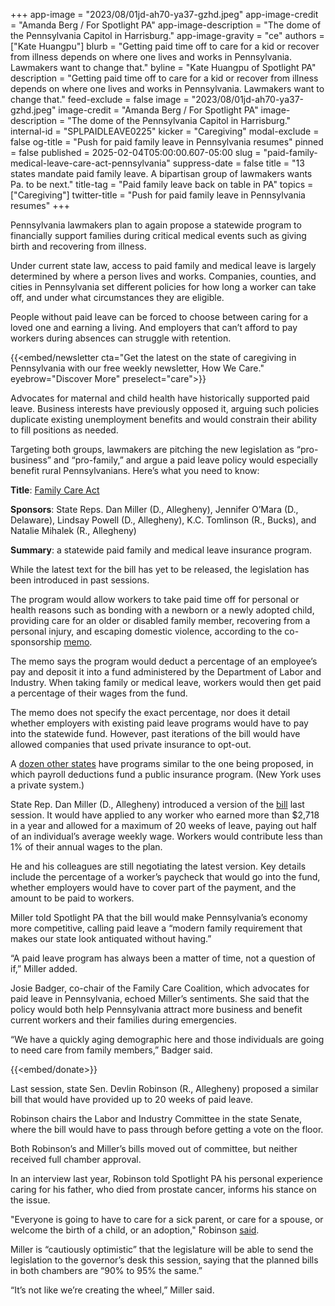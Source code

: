 +++
app-image = "2023/08/01jd-ah70-ya37-gzhd.jpeg"
app-image-credit = "Amanda Berg / For Spotlight PA"
app-image-description = "The dome of the Pennsylvania Capitol in Harrisburg."
app-image-gravity = "ce"
authors = ["Kate Huangpu"]
blurb = "Getting paid time off to care for a kid or recover from illness depends on where one lives and works in Pennsylvania. Lawmakers want to change that."
byline = "Kate Huangpu of Spotlight PA"
description = "Getting paid time off to care for a kid or recover from illness depends on where one lives and works in Pennsylvania. Lawmakers want to change that."
feed-exclude = false
image = "2023/08/01jd-ah70-ya37-gzhd.jpeg"
image-credit = "Amanda Berg / For Spotlight PA"
image-description = "The dome of the Pennsylvania Capitol in Harrisburg."
internal-id = "SPLPAIDLEAVE0225"
kicker = "Caregiving"
modal-exclude = false
og-title = "Push for paid family leave in Pennsylvania resumes"
pinned = false
published = 2025-02-04T05:00:00.607-05:00
slug = "paid-family-medical-leave-care-act-pennsylvania"
suppress-date = false
title = "13 states mandate paid family leave. A bipartisan group of lawmakers wants Pa. to be next."
title-tag = "Paid family leave back on table in PA"
topics = ["Caregiving"]
twitter-title = "Push for paid family leave in Pennsylvania resumes"
+++

Pennsylvania lawmakers plan to again propose a statewide program to financially support families during critical medical events such as giving birth and recovering from illness.

Under current state law, access to paid family and medical leave is largely determined by where a person lives and works. Companies, counties, and cities in Pennsylvania set different policies for how long a worker can take off, and under what circumstances they are eligible.

People without paid leave can be forced to choose between caring for a loved one and earning a living. And employers that can’t afford to pay workers during absences can struggle with retention. <em></em>

{{<embed/newsletter cta="Get the latest on the state of caregiving in Pennsylvania with our free weekly newsletter, How We Care." eyebrow="Discover More" preselect="care">}}

Advocates for maternal and child health have historically supported paid leave. Business interests have previously opposed it, arguing such policies duplicate existing unemployment benefits and would constrain their ability to fill positions as needed.

Targeting both groups, lawmakers are pitching the new legislation as “pro-business” and “pro-family,” and argue a paid leave policy would especially benefit rural Pennsylvanians. Here’s what you need to know:<strong></strong>

<strong>Title</strong>: <a href="https://www.legis.state.pa.us/cfdocs/Legis/CSM/showMemoPublic.cfm?chamber=H&amp;SPick=20250&amp;cosponId=44808">Family Care Act</a>

<strong>Sponsors</strong>: State Reps. Dan Miller (D., Allegheny), Jennifer O’Mara (D., Delaware), Lindsay Powell (D., Allegheny), K.C. Tomlinson (R., Bucks), and Natalie Mihalek (R., Allegheny)

<strong>Summary</strong>: a statewide paid family and medical leave insurance program.

While the latest text for the bill has yet to be released, the legislation has been introduced in past sessions.

The program would allow workers to take paid time off for personal or health reasons such as bonding with a newborn or a newly adopted child, providing care for an older or disabled family member, recovering from a personal injury, and escaping domestic violence, according to the co-sponsorship <a href="https://www.legis.state.pa.us/cfdocs/Legis/CSM/showMemoPublic.cfm?chamber=H&amp;SPick=20250&amp;cosponId=44808">memo</a>.

The memo says the program would deduct a percentage of an employee’s pay and deposit it into a fund administered by the Department of Labor and Industry. When taking family or medical leave, workers would then get paid a percentage of their wages from the fund.

The memo does not specify the exact percentage, nor does it detail whether employers with existing paid leave programs would have to pay into the statewide fund. However, past iterations of the bill would have allowed companies that used private insurance to opt-out.

A <a href="https://bipartisanpolicy.org/explainer/state-paid-family-leave-laws-across-the-u-s/">dozen other states</a> have programs similar to the one being proposed, in which payroll deductions fund a public insurance program. (New York uses a private system.)

State Rep. Dan Miller (D., Allegheny) introduced a version of the <a href="https://www.legis.state.pa.us/cfdocs/billinfo/billinfo.cfm?syear=2023&amp;sind=0&amp;body=H&amp;type=B&amp;bn=181">bill</a> last session. It would have applied to any worker who earned more than $2,718 in a year and allowed for a maximum of 20 weeks of leave, paying out half of an individual’s average weekly wage. Workers would contribute less than 1% of their annual wages to the plan.

He and his colleagues are still negotiating the latest version. Key details include the percentage of a worker’s paycheck that would go into the fund, whether employers would have to cover part of the payment, and the amount to be paid to workers.

Miller told Spotlight PA that the bill would make Pennsylvania’s economy more competitive, calling paid leave a “modern family requirement that makes our state look antiquated without having.”

“A paid leave program has always been a matter of time, not a question of if,” Miller added.

Josie Badger, co-chair of the Family Care Coalition, which advocates for paid leave in Pennsylvania, echoed Miller’s sentiments. She said that the policy would both help Pennsylvania attract more business and benefit current workers and their families during emergencies.

“We have a quickly aging demographic here and those individuals are going to need care from family members,” Badger said.

{{<embed/donate>}}

Last session, state Sen. Devlin Robinson (R., Allegheny) proposed a similar bill that would have provided up to 20 weeks of paid leave.

Robinson chairs the Labor and Industry Committee in the state Senate, where the bill would have to pass through before getting a vote on the floor.

Both Robinson’s and Miller’s bills moved out of committee, but neither received full chamber approval.

In an interview last year, Robinson told Spotlight PA his personal experience caring for his father, who died from prostate cancer, informs his stance on the issue.

&#34;Everyone is going to have to care for a sick parent, or care for a spouse, or welcome the birth of a child, or an adoption,&#34; Robinson <a href="https://www.spotlightpa.org/news/2024/06/pennsylvania-paid-family-leave-medical-child-care-legislation/">said</a>.

Miller is “cautiously optimistic” that the legislature will be able to send the legislation to the governor’s desk this session, saying that the planned bills in both chambers are “90% to 95% the same.”

“It’s not like we’re creating the wheel,” Miller said.<strong><em></em></strong>

